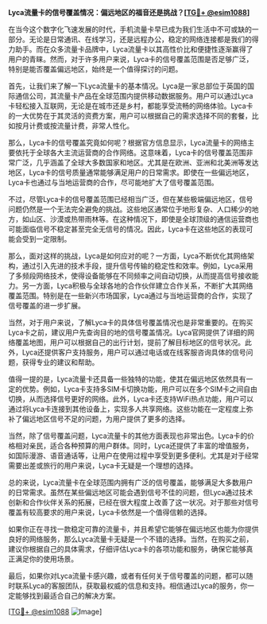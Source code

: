 **Lyca流量卡的信号覆盖情况：偏远地区的福音还是挑战？[[TG💪+ @esim1088](https://t.me/s/esim1088)]**

在当今这个数字化飞速发展的时代，手机流量卡早已成为我们生活中不可或缺的一部分。无论是日常通讯、在线学习，还是远程办公，稳定的网络连接都是我们的得力助手。而在众多流量卡品牌中，Lyca流量卡以其高性价比和便捷性逐渐赢得了用户的青睐。然而，对于许多用户来说，Lyca卡的信号覆盖范围是否足够广泛，特别是能否覆盖偏远地区，始终是一个值得探讨的问题。

首先，让我们来了解一下Lyca流量卡的基本情况。Lyca是一家总部位于英国的国际通信公司，其流量卡产品在全球范围内提供移动数据服务。用户可以通过Lyca卡轻松接入互联网，无论是在城市还是乡村，都能享受流畅的网络体验。Lyca卡的一大优势在于其灵活的资费方案，用户可以根据自己的需求选择不同的套餐，比如按月计费或按流量计费，非常人性化。

那么，Lyca卡的信号覆盖究竟如何呢？根据官方信息显示，Lyca流量卡的网络主要依托于全球各大主流运营商的合作网络。这意味着，Lyca卡的信号覆盖范围非常广泛，几乎涵盖了全球大多数国家和地区。尤其是在欧洲、亚洲和北美洲等发达地区，Lyca卡的信号质量通常能够满足用户的日常需求。即使在一些偏远地区，Lyca卡也通过与当地运营商的合作，尽可能地扩大了信号覆盖范围。

不过，尽管Lyca卡的信号覆盖范围已经相当广泛，但在某些极端偏远地区，信号问题仍然是一个无法完全避免的挑战。这些地区通常位于地形复杂、人口稀少的地方，如山区、沙漠或热带雨林等。在这种情况下，即使是全球顶级的通信运营商也可能面临信号不稳定甚至完全无信号的情况。因此，Lyca卡在这些地区的表现可能会受到一定限制。

那么，面对这样的挑战，Lyca是如何应对的呢？一方面，Lyca不断优化其网络架构，通过引入先进的技术手段，提升信号传输的稳定性和效率。例如，Lyca采用了多频段网络技术，使得设备能够在不同频率之间自动切换，从而提高信号接收能力。另一方面，Lyca积极与全球各地的合作伙伴建立合作关系，不断扩大其网络覆盖范围。特别是在一些新兴市场国家，Lyca通过与当地运营商的合作，实现了信号覆盖的进一步扩展。

当然，对于用户来说，了解Lyca卡的具体信号覆盖情况也是非常重要的。在购买Lyca卡之前，建议用户先查询目的地的信号覆盖情况。Lyca官网提供了详细的网络覆盖地图，用户可以根据自己的出行计划，提前了解目标地区的信号状况。此外，Lyca还提供客户支持服务，用户可以通过电话或在线客服咨询具体的信号问题，获得专业的建议和帮助。

值得一提的是，Lyca流量卡还具备一些独特的功能，使其在偏远地区依然具有一定的优势。例如，Lyca卡支持多SIM卡切换功能，用户可以在多个SIM卡之间自由切换，从而选择信号更好的网络。此外，Lyca卡还支持WiFi热点功能，用户可以通过将Lyca卡连接到其他设备上，实现多人共享网络。这些功能在一定程度上弥补了偏远地区信号不足的问题，为用户提供了更多的选择。

当然，除了信号覆盖问题，Lyca流量卡的其他方面表现也非常出色。Lyca卡的价格相对亲民，适合各种预算的用户群体。同时，Lyca还提供了丰富的增值服务，如国际漫游、语音通话等，让用户在使用过程中享受到更多便利。尤其是对于经常需要出差或旅行的用户来说，Lyca卡无疑是一个理想的选择。

总的来说，Lyca流量卡在全球范围内拥有广泛的信号覆盖，能够满足大多数用户的日常需求。虽然在某些偏远地区可能会遇到信号不佳的问题，但Lyca通过技术创新和合作伙伴关系的拓展，已经在很大程度上改善了这一状况。对于那些对信号覆盖有较高要求的用户来说，Lyca卡依然是一个值得信赖的选择。

如果你正在寻找一款稳定可靠的流量卡，并且希望它能够在偏远地区也能为你提供良好的网络服务，那么Lyca流量卡无疑是一个不错的选择。当然，在购买之前，建议你根据自己的具体需求，仔细评估Lyca卡的各项功能和服务，确保它能够真正满足你的使用场景。

最后，如果你对Lyca流量卡感兴趣，或者有任何关于信号覆盖的问题，都可以随时联系Lyca的客服团队，获取最权威的信息和支持。相信通过Lyca的服务，你一定能够找到最适合自己的解决方案。

[[TG💪+ @esim1088](https://t.me/s/esim1088) ![Image](https://i.postimg.cc/4NQfJmqS/Snipaste-2025-05-13-00-14-12.png)]